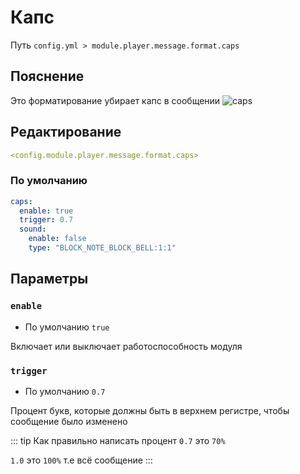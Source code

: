 # Капс
Путь `config.yml > module.player.message.format.caps`

## Пояснение
Это форматирование убирает капс в сообщении
![caps](/caps.png)

## Редактирование
```yaml
<config.module.player.message.format.caps>
```

### По умолчанию
```yaml
caps:
  enable: true
  trigger: 0.7
  sound:
    enable: false
    type: "BLOCK_NOTE_BLOCK_BELL:1:1"
```

## Параметры

### `enable`
- По умолчанию `true`

Включает или выключает работоспособность модуля

### `trigger`
- По умолчанию `0.7`

Процент букв, которые должны быть в верхнем регистре, чтобы сообщение было изменено

::: tip Как правильно написать процент
`0.7` это `70%`

`1.0` это `100%` т.е всё сообщение
:::